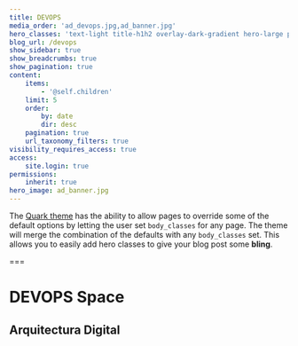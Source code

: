 ```yaml
---
title: DEVOPS
media_order: 'ad_devops.jpg,ad_banner.jpg'
hero_classes: 'text-light title-h1h2 overlay-dark-gradient hero-large parallax'
blog_url: /devops
show_sidebar: true
show_breadcrumbs: true
show_pagination: true
content:
    items:
        - '@self.children'
    limit: 5
    order:
        by: date
        dir: desc
    pagination: true
    url_taxonomy_filters: true
visibility_requires_access: true
access:
    site.login: true
permissions:
    inherit: true
hero_image: ad_banner.jpg
---
```


The [Quark theme](/arquitectura-digital/devops) has the ability to allow pages to override some of the default options by letting the user set `body_classes` for any page.  The theme will merge the combination of the defaults with any `body_classes` set. This allows you to easily add hero classes to give your blog post some **bling**.

===
# **DEVOPS** Space
## Arquitectura Digital